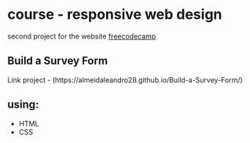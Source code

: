 <h1>course -   responsive web design</h1> 

second project for the website [freecodecamp](https://www.freecodecamp.org)
<h2>Build a Survey Form</h2>
Link project - (https://almeidaleandro28.github.io/Build-a-Survey-Form/)
<h2>using:</h2>
 <ul>
   <li>HTML</li> 
   <li>CSS</li>
   




